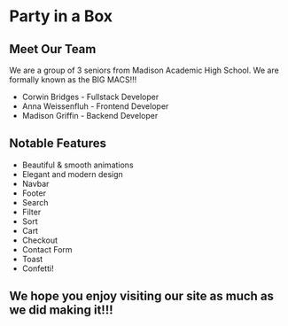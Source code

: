 # Party in a Box
## Meet Our Team
We are a group of 3 seniors from Madison Academic High School. We are formally known as the BIG MACS!!!
- Corwin Bridges - Fullstack Developer
- Anna Weissenfluh - Frontend Developer
- Madison Griffin - Backend Developer

## Notable Features
- Beautiful & smooth animations
- Elegant and modern design
- Navbar
- Footer
- Search
- Filter
- Sort
- Cart
- Checkout
- Contact Form
- Toast
- Confetti!

## We hope you enjoy visiting our site as much as we did making it!!!
